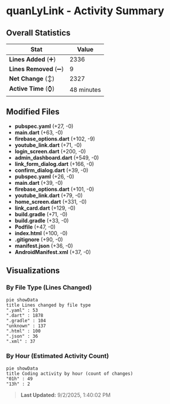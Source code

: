 # quanLyLink - Activity Summary 

## Overall Statistics

| Stat                   | Value                                                             |
| ---------------------- | ----------------------------------------------------------------- |
| **Lines Added** (➕)   | 2336                                          |
| **Lines Removed** (➖) | 9                                        |
| **Net Change** (↕)    | 2327                |
| **Active Time** (⌚)   | 48 minutes |


## Modified Files
- **pubspec.yaml** (+27, -0)
- **main.dart** (+63, -0)
- **firebase_options.dart** (+102, -9)
- **youtube_link.dart** (+71, -0)
- **login_screen.dart** (+200, -0)
- **admin_dashboard.dart** (+549, -0)
- **link_form_dialog.dart** (+166, -0)
- **confirm_dialog.dart** (+39, -0)
- **pubspec.yaml** (+26, -0)
- **main.dart** (+39, -0)
- **firebase_options.dart** (+101, -0)
- **youtube_link.dart** (+79, -0)
- **home_screen.dart** (+331, -0)
- **link_card.dart** (+129, -0)
- **build.gradle** (+71, -0)
- **build.gradle** (+33, -0)
- **Podfile** (+47, -0)
- **index.html** (+100, -0)
- **.gitignore** (+90, -0)
- **manifest.json** (+36, -0)
- **AndroidManifest.xml** (+37, -0)

## Visualizations

### By File Type (Lines Changed)

```mermaid
pie showData
title Lines changed by file type
".yaml" : 53
".dart" : 1878
".gradle" : 104
"unknown" : 137
".html" : 100
".json" : 36
".xml" : 37
```

### By Hour (Estimated Activity Count)

```mermaid
pie showData
title Coding activity by hour (count of changes)
"01h" : 49
"13h" : 2
```


> **Last Updated:** 9/2/2025, 1:40:02 PM